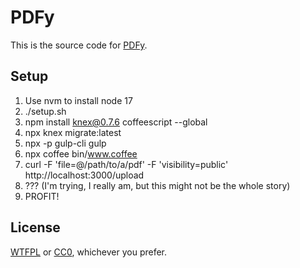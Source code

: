 # PDFy

This is the source code for [PDFy](https://pdf.yt/).

## Setup

1. Use nvm to install node 17
2. ./setup.sh
3. npm install knex@0.7.6 coffeescript --global
4. npx knex migrate:latest
5. npx -p gulp-cli gulp
6. npx coffee bin/www.coffee
7. curl -F 'file=@/path/to/a/pdf' -F 'visibility=public' http://localhost:3000/upload
8. ??? (I'm trying, I really am, but this might not be the whole story)
9. PROFIT!

## License

[WTFPL](http://www.wtfpl.net/txt/copying/) or [CC0](https://creativecommons.org/publicdomain/zero/1.0/), whichever you prefer.
